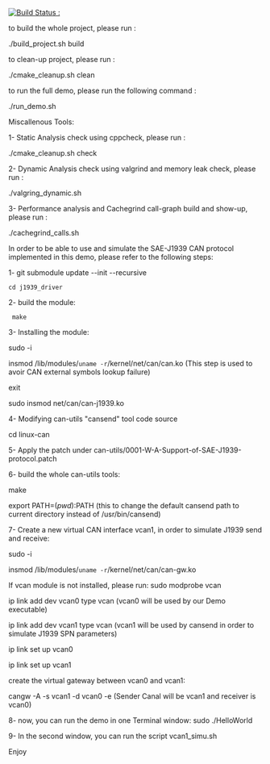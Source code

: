 [![Build Status : ](https://api.travis-ci.org/mlahmadix/Demo.svg?branch=master)](https://api.travis-ci.org/mlahmadix/Demo.svg)


to build the whole project, please run :

 ./build_project.sh build
 
 
to clean-up project, please run :

 ./cmake_cleanup.sh clean
 
to run the full demo, please run the following command :

 ./run_demo.sh
 
 Miscallenous Tools:
 
 1- Static Analysis check using cppcheck, please run :
 
 ./cmake_cleanup.sh check
 
 2- Dynamic Analysis check using valgrind and memory leak check, please run :
 
 ./valgring_dynamic.sh
 
 3- Performance analysis and Cachegrind call-graph build and show-up, please run :
 
 ./cachegrind_calls.sh


In order to be able to use and simulate the SAE-J1939 CAN protocol implemented
in this demo, please refer to the following steps:

1-  git submodule update --init --recursive

    cd j1939_driver
     
2- build the module:

     make
     
3- Installing the module:

   sudo -i
   
   insmod /lib/modules/`uname -r`/kernel/net/can/can.ko (This step is used to avoir CAN external symbols lookup failure)
   
   exit
   
   sudo insmod net/can/can-j1939.ko
  

4- Modifying can-utils "cansend" tool code source

  cd  linux-can

5- Apply the patch under can-utils/0001-W-A-Support-of-SAE-J1939-protocol.patch

6- build the whole can-utils tools:

   make
   
   export PATH=$(pwd):$PATH (this to change the default cansend path to current directory instead of /usr/bin/cansend)
   

7- Create a new virtual CAN interface vcan1, in order to simulate J1939 send and receive:

sudo -i

insmod /lib/modules/`uname -r`/kernel/net/can/can-gw.ko

If vcan module is not installed, please run: sudo modprobe vcan

ip link add dev vcan0 type vcan (vcan0 will be used by our Demo executable)

ip link add dev vcan1 type vcan (vcan1 will be used by cansend in order to simulate J1939 SPN parameters)

ip link set up vcan0

ip link set up vcan1

create the virtual gateway between vcan0 and vcan1:

cangw -A -s vcan1 -d vcan0 -e (Sender Canal will be vcan1 and receiver is vcan0)


8- now, you can run the demo in one Terminal window: sudo ./HelloWorld

9- In the second window, you can run the script vcan1_simu.sh


Enjoy
